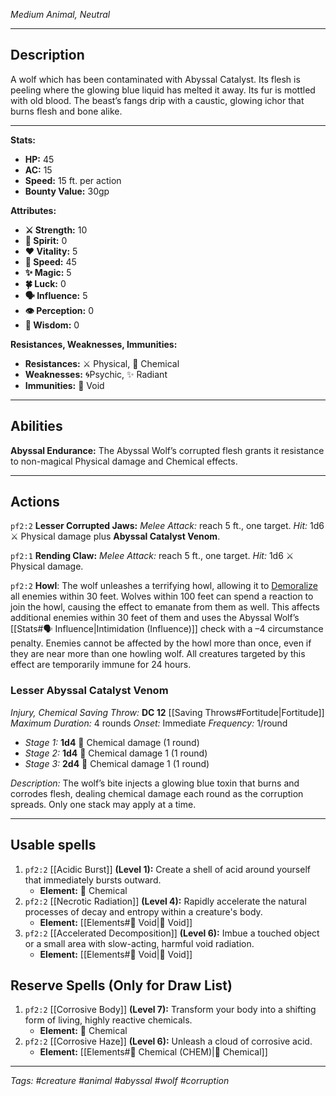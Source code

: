 *Medium Animal, Neutral*

---
## Description

A wolf which has been contaminated with Abyssal Catalyst. Its flesh is peeling where the glowing blue liquid has melted it away. Its fur is mottled with old blood. The beast’s fangs drip with a caustic, glowing ichor that burns flesh and bone alike.

---

**Stats:**

* **HP:** 45
* **AC:** 15
* **Speed:** 15 ft. per action
* **Bounty Value:** 30gp

**Attributes:**

* **⚔️ Strength:** 10
* **💙 Spirit:** 0
* **❤️ Vitality:** 5
* **🏃 Speed:** 45
* **✨ Magic:** 5
* **🍀 Luck:** 0
* **🗣️ Influence:** 5
* **👁️ Perception:** 0
* **🧠 Wisdom:** 0

**Resistances, Weaknesses, Immunities:**

* **Resistances:** ⚔️ Physical, 🧪 Chemical
* **Weaknesses:** 🌀Psychic, ✨ Radiant
* **Immunities:** 🌌 Void

---
## Abilities

**Abyssal Endurance:** The Abyssal Wolf’s corrupted flesh grants it resistance to non-magical Physical damage and Chemical effects.

---

## Actions

`pf2:2` **Lesser Corrupted Jaws:** *Melee Attack:* reach 5 ft., one target.
*Hit:* 1d6 ⚔️ Physical damage plus **Abyssal Catalyst Venom**.

`pf2:1` **Rending Claw:** *Melee Attack:* reach 5 ft., one target.
*Hit:* 1d6 ⚔️ Physical damage.

`pf2:2` **Howl**: The wolf unleashes a terrifying howl, allowing it to [Demoralize](https://app.demiplane.com/nexus/pathfinder2e/actions/demoralize-rm) all enemies within 30 feet.
	Wolves within 100 feet can spend a reaction to join the howl, causing the effect to emanate from them as well. This affects additional enemies within 30 feet of them and uses the Abyssal Wolf’s [[Stats#🗣️ Influence|Intimidation (Influence)]] check with a –4 circumstance penalty. Enemies cannot be affected by the howl more than once, even if they are near more than one howling wolf. All creatures targeted by this effect are temporarily immune for 24 hours. 

### Lesser Abyssal Catalyst Venom
*Injury, Chemical*
*Saving Throw:* **DC 12** [[Saving Throws#Fortitude|Fortitude]]
*Maximum Duration:* 4 rounds
*Onset:* Immediate
*Frequency:* 1/round
-   *Stage 1:* **1d4** 🧪 Chemical damage (1 round)
-   *Stage 2:* **1d4** 🧪 Chemical damage 1 (1 round)
-   *Stage 3:* **2d4** 🧪 Chemical damage 1 (1 round)

*Description:* The wolf’s bite injects a glowing blue toxin that burns and corrodes flesh, dealing chemical damage each round as the corruption spreads. Only one stack may apply at a time.

___

## Usable spells

1. `pf2:2` [[Acidic Burst]] **(Level 1):** Create a shell of acid around yourself that immediately bursts outward.
	-  **Element:** 🧪 Chemical
2. `pf2:2` [[Necrotic Radiation]] **(Level 4):** Rapidly accelerate the natural processes of decay and entropy within a creature's body.
	- **Element:** [[Elements#🌌 Void|🌌 Void]]
3. `pf2:2` [[Accelerated Decomposition]] **(Level 6):** Imbue a touched object or a small area with slow-acting, harmful void radiation.
	- **Element:** [[Elements#🌌 Void|🌌 Void]]

## Reserve Spells (Only for Draw List)

1. `pf2:2` [[Corrosive Body]] **(Level 7):** Transform your body into a shifting form of living, highly reactive chemicals.
	- **Element:** 🧪 Chemical
2. `pf2:2` [[Corrosive Haze]] **(Level 6):** Unleash a cloud of corrosive acid.
	- **Element:** [[Elements#🧪 Chemical (CHEM)|🧪 Chemical]]


---
*Tags: #creature #animal #abyssal #wolf #corruption*